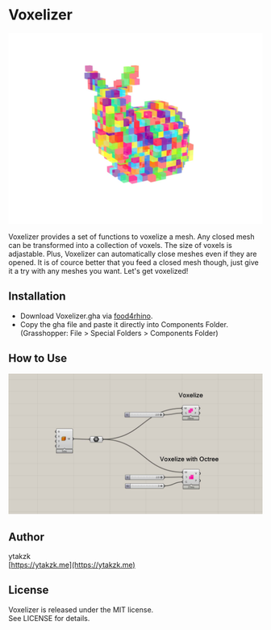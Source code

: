 # Voxelizer

![Voxelizer](./img/ss.jpg?raw=true)

Voxelizer provides a set of functions to voxelize a mesh. Any closed mesh can be transformed into a collection of voxels. The size of voxels is adjastable. Plus, Voxelizer can automatically close meshes even if they are opened. It is of cource better that you feed a closed mesh though, just give it a try with any meshes you want. Let's get voxelized!


## Installation

* Download Voxelizer.gha via [food4rhino](https://www.food4rhino.com/app/voxelizer).
* Copy the gha file and paste it directly into Components Folder.  (Grasshopper: File > Special Folders > Components Folder)

## How to Use

![Voxelizer](./img/ss4.jpg?raw=true)


## Author
ytakzk  
 [https://ytakzk.me](https://ytakzk.me)
 
## License
Voxelizer is released under the MIT license.  
See LICENSE for details.

